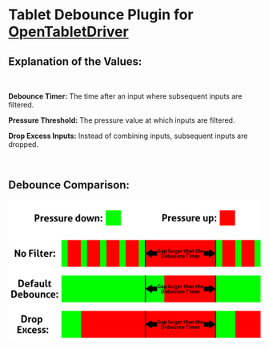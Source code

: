 # Tablet Debounce Plugin for [OpenTabletDriver](https://github.com/OpenTabletDriver/OpenTabletDriver)

## Explanation of the Values:

<br>

**Debounce Timer:** The time after an input where subsequent inputs are filtered.

**Pressure Threshold:** The pressure value at which inputs are filtered.

**Drop Excess Inputs:** Instead of combining inputs, subsequent inputs are dropped.

<br>

## Debounce Comparison:

<p align="middle">
  <img src="https://raw.githubusercontent.com/Kuuuube/Tablet_Debounce/main/tablet_debounce_diagram.png" align="middle"/>
</p>